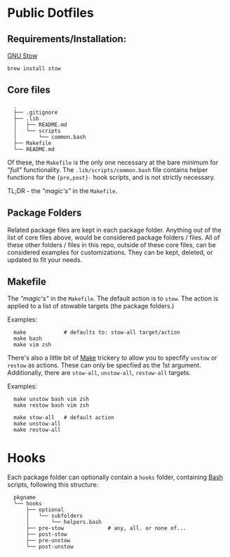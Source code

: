 # Public Dotfiles

## Requirements/Installation:

[GNU Stow](https://www.gnu.org/software/stow/)

```
brew install stow
```

## Core files
```
  .
  ├── .gitignore
  ├── .lib
  │   ├── README.md
  │   └── scripts
  │       └── common.bash
  ├── Makefile
  └── README.md
```
Of these, the `Makefile` is the only one necessary at the bare minimum for
_"full"_ functionality. The `.lib/scripts/common.bash` file contains helper
functions for the `{pre,post}-` hook scripts, and is not strictly necessary.

TL;DR - the _"magic's"_ in the `Makefile`.

## Package Folders
Related package files are kept in each package folder. Anything out of the list
of core files above, would be considered package folders / files. All of these
other folders / files in this repo, outside of these core files, can be
considered examples for customizations. They can be kept, deleted, or updated
to fit your needs.

## Makefile

The _"magic's"_ in the `Makefile`. The default action is to `stow`. The action
is applied to a list of stowable targets (the package folders.)

 Examples:
```
  make            # defaults to: stow-all target/action
  make bash
  make vim zsh
```

There's also a little bit of
[Make](https://www.gnu.org/software/make/manual/html_node/Text-Functions.html)
trickery to allow you to specfify `unstow` or `restow` as actions. These can
only be specfied as the 1st argument. Additionally, there are `stow-all`,
`unstow-all`, `restow-all` targets.

Examples:
```
  make unstow bash vim zsh
  make restow bash vim zsh

  make stow-all   # default action
  make unstow-all
  make restow-all
```

# Hooks
Each package folder can optionally contain a `hooks` folder, containing
[Bash](http://tldp.org/HOWTO/Bash-Prog-Intro-HOWTO.html) scripts, following
this structure:
```
  pkgname
  └── hooks
      ├── optional
      │   └── subfolders
      │       └── helpers.bash
      ├── pre-stow              # any, all. or none of...
      ├── post-stow
      ├── pre-unstow
      └── post-unstow
```
